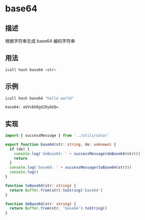 # base64

## 描述

根据字符串生成 base64 编码字符串

## 用法

```sh
icall hash base64 <str>
```

## 示例

```sh
icall hash base64 "hello world"

base64: aGVsbG8gd29ybGQ=
```

## 实现

```ts
import { successMessage } from '../utils/color'

export function base64(str: string, de: unknown) {
  if (de) {
    console.log('deBase64: ' + successMessage(deBase64(str)))
    return
  }
  console.log('base64: ' + successMessage(toBase64(str)))
  console.log()
}

function toBase64(str: string) {
  return Buffer.from(str).toString('base64')
}

function deBase64(str: string) {
  return Buffer.from(str, 'base64').toString()
}
```
